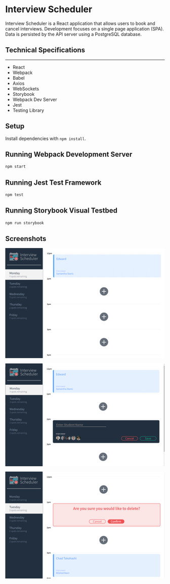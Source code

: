 # Interview Scheduler

Interview Scheduler is a React application that allows users to book and cancel interviews. Development focuses on a single page application (SPA). Data is persisted by the API server using a PostgreSQL database.

## Technical Specifications
***
- React
- Webpack
- Babel
- Axios
- WebSockets
- Storybook
- Webpack Dev Server
- Jest
- Testing Library

## Setup

Install dependencies with `npm install`.

## Running Webpack Development Server

```sh
npm start
```

## Running Jest Test Framework

```sh
npm test
```

## Running Storybook Visual Testbed

```sh
npm run storybook
```
## Screenshots

!["Screenshot of Scheduler main page"](https://github.com/edwardkinglee/scheduler/blob/master/docs/scheduler-main-page.png)

!["Screenshot of Scheduler main page"](https://github.com/edwardkinglee/scheduler/blob/master/docs/create-new-appointment.png)

!["Screenshot of Scheduler main page"](https://github.com/edwardkinglee/scheduler/blob/master/docs/delete-appointment.png)
